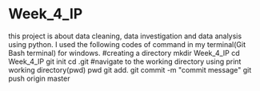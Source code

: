 # Week_4_IP
this project is about data cleaning, data investigation and data analysis using python.
I used the following codes of command in my terminal(Git Bash terminal) for windows.
#creating a directory
mkdir Week_4_IP
cd Week_4_IP
git init
cd .git
#navigate to the working directory using print working directory(pwd)
pwd
git add. 
git commit -m "commit message"
git push origin master
